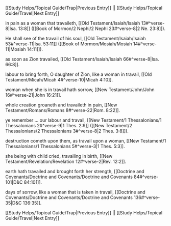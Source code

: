 [[Study Helps/Topical Guide/Trap|Previous Entry]]  ||  [[Study Helps/Topical Guide/Travel|Next Entry]]

 in pain as a woman that travaileth, [[Old Testament/Isaiah/Isaiah 13#^verse-8|Isa. 13:8]] ([[Book of Mormon/2 Nephi/2 Nephi 23#^verse-8|2 Ne. 23:8]]).

 He shall see of the travail of his soul, [[Old Testament/Isaiah/Isaiah 53#^verse-11|Isa. 53:11]] ([[Book of Mormon/Mosiah/Mosiah 14#^verse-11|Mosiah 14:11]]).

 as soon as Zion travailed, [[Old Testament/Isaiah/Isaiah 66#^verse-8|Isa. 66:8]].

 labour to bring forth, O daughter of Zion, like a woman in travail, [[Old Testament/Micah/Micah 4#^verse-10|Micah 4:10]].

 woman when she is in travail hath sorrow, [[New Testament/John/John 16#^verse-21|John 16:21]].

 whole creation groaneth and travaileth in pain, [[New Testament/Romans/Romans 8#^verse-22|Rom. 8:22]].

 ye remember ... our labour and travail, [[New Testament/1 Thessalonians/1 Thessalonians 2#^verse-9|1 Thes. 2:9]] ([[New Testament/2 Thessalonians/2 Thessalonians 3#^verse-8|2 Thes. 3:8]]).

 destruction cometh upon them, as travail upon a woman, [[New Testament/1 Thessalonians/1 Thessalonians 5#^verse-3|1 Thes. 5:3]].

 she being with child cried, travailing in birth, [[New Testament/Revelation/Revelation 12#^verse-2|Rev. 12:2]].

 earth hath travailed and brought forth her strength, [[Doctrine and Covenants/Doctrine and Covenants/Doctrine and Covenants 84#^verse-101|D&C 84:101]].

 days of sorrow, like a woman that is taken in travail, [[Doctrine and Covenants/Doctrine and Covenants/Doctrine and Covenants 136#^verse-35|D&C 136:35]].

[[Study Helps/Topical Guide/Trap|Previous Entry]]  ||  [[Study Helps/Topical Guide/Travel|Next Entry]]